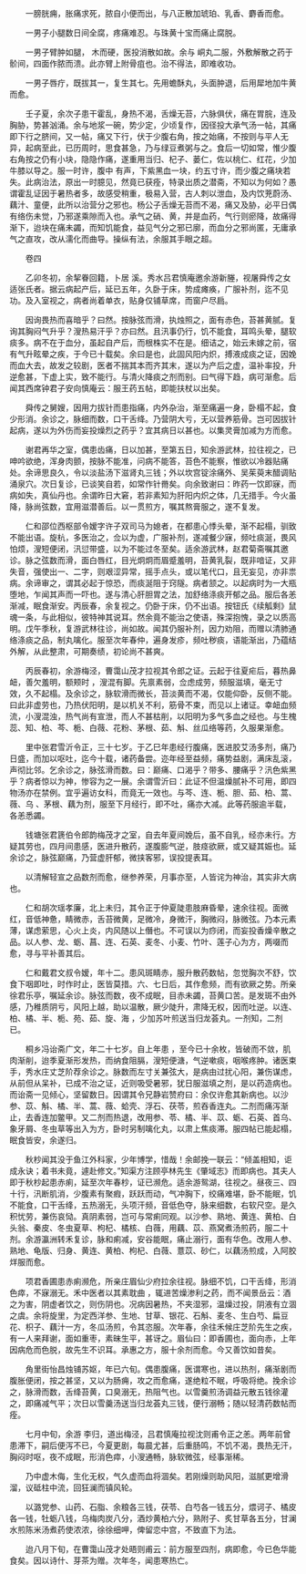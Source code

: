 <!-- { "loadSidebar": true } -->
　　一膀胱痈，胀痛求死，脓自小便而出，与八正散加琥珀、乳香、麝香而愈。

　　一男子小腿数日间全腐，疼痛难忍。与珠黄十宝而痛止腐脱。

　　一男子臂肿如腿， 木而硬，医投消散如故。余与 峒丸二服，外敷解散之药于骱间，四面作脓而溃。此亦臂上附骨疽也。治不得法，即难收功。

　　一男子唇疔，既拔其一，复生其七。先用蟾酥丸，头面肿退，后用犀地加牛黄而愈。

　　壬子夏，余次子患干霍乱，身热不渴，舌燥无苔，六脉俱伏，痛在胃脘，连及胸胁，势甚汹涌。余与地浆一碗，势少定，少顷复作，因径投大承气汤一帖，其痛即下行之脐间，又一帖，痛又下行，伏于少腹右角，按之始痛，不按则与平人无异，起病至此，已历周时，思食甚急，乃与绿豆煮粥与之。食后一切如常，惟少腹右角按之仍有小块，隐隐作痛，遂重用当归、杞子、蒌仁，佐以桃仁、红花，少加牛膝以导之。服一时许，腹中 有声，下紫黑血一块，约五寸许，而少腹之痛块若失。此病治法，原出一时臆见，然竟已获痊，特录出质之潜斋，不知以为何如？愚谓霍乱证因于暑热者多，故感受稍重，极易入营，古人刺以泄血，及内饮茺蔚汤、藕汁、童便，此所以治营分之邪也。杨公子舌燥无苔而不渴，痛又及胁，必平日偶有络伤未觉，乃邪遂乘隙而入也。承气之硝、黄，并是血药，气行则瘀降，故痛得渐下，迨块在痛未蠲，而知饥能食，益见气分之邪已廓，而血分之邪尚匿，无庸承气之直攻，改从濡化而曲导。操纵有法，余服其手眼之超。

　　卷四

　　乙卯冬初，余挈眷回籍，卜居 溪。秀水吕君慎庵邀余游新塍，视屠舜传之女适张氏者。据云病起产后，延已五年，久卧于床，势成瘫痪，广服补剂，迄不见功。及入室视之，病者尚着单衣，贴身仅铺草席，而窗户尽扃。

　　因询畏热而喜暗乎？曰然。按脉弦而滑，执烛照之，面有赤色，苔甚黄腻。复询其胸闷气升乎？溲热易汗乎？亦曰然。且汛事仍行，饥不能食，耳鸣头晕，腿软痰多。病不在于血分，虽起自产后，而根株实不在是。细诘之，始云未嫁之前，宿有气升眩晕之疾，于今已十载矣。余曰是也，此固风阳内炽，搏液成痰之证，因娩而血大去，故发之较剧，医者不揣其本而齐其末，遂以为产后之虚，温补率投，升逆愈甚，下虚上实，致不能行。与清火降痰之剂而别。曰气得下趋，病可渐愈。后闻其西席钟君子安向慎庵云：服王药五帖，即能扶杖以出矣。

　　舜传之舅嫂，因用力拔针而患指痛，内外杂治，渐至痛遍一身，卧榻不起，食少形消。余诊之，脉细而数，口干舌绛。乃营阴大亏，无以营养筋骨。岂可因拔针起病，遂以为外伤而妄投燥烈之药乎？宜其病日以甚也。以集灵膏加减为方而愈。

　　谢君再华之室，偶患齿痛，日以加甚，至第五日，知余游武林，拉往视之，已呻吟欲绝，浑身肉颤，按脉不能准，问病不能答，苔色不能察，惟欲以冷器贴痛处。余谛思良久，令以淡盐汤下滋肾丸三钱；外以坎宫锭涂痛外、吴茱萸末醋调贴涌泉穴。次日复诊，已谈笑自若，如常作针黹矣。向余致谢曰：昨药一饮即寐，而病如失，真仙丹也。余谓昨日大窘，若非素知为肝阳内炽之体，几无措手。今火虽降，脉尚弦数，宜用滋潜善后。以一贯煎方，嘱其熬膏服之，遂不复发。

　　仁和邵位西枢部令嫒字许子双司马为媳者，在都患心悸头晕，渐不起榻，驯致不能出语。旋杭，多医治之，佥以为虚，广服补剂，遂减餐少寐，频吐痰涎，畏风怕烦，溲短便闭，汛愆带盛，以为不能过冬至矣。适余游武林，赵君菊斋嘱其邀诊。脉之弦数而滑，面白唇红，目光炯炯而眉蹙羞明，苔黄乳裂，既非喑证，又非失音，强使出一、二字，则艰涩异常，摇手点头，或以笔代口，且无妄见，亦非祟病。余谛审之，谓其必起于惊恐，而痰涎阻于窍隧。病者颔之。以起病时为一大瓶堕地，乍闻其声而一吓也。遂与清心肝胆胃之法，加舒络涤痰开郁之品。服后各恙渐减，眠食渐安。丙辰春，余复视之。仍卧于床，仍不出语。按钮氏《续觚剩》鼠魂一条，与此相似，彼特神其说耳。然余竟不能治之使语，殊深抱愧，录之以质高明。戊午季秋，复游武林往诊，尚如故。闻其仍服补剂，因力劝阻，而赠以清肺通络涤痰之品，制丸噙化。服至次年春仲，遍身发疹，频吐秽痰，语能渐出，乃蕴结外解，从此整肃，可期奏绩，初论尚不甚爽。

　　丙辰春初，余游梅泾，曹霭山茂才拉视其令郎之证。云起于往夏疟后，暮热鼻衄，善欠羞明，额颊时 ，溲混有脚。先禀素弱，佥虑成劳，频服滋填，毫无寸效，久不起榻。及余诊之，脉软滑而微长，苔淡黄而不渴，仅能仰卧，反侧不能。曰此非虚劳也，乃热伏阳明，是以机关不利，筋骨不束，而见以上诸证。幸衄血频流，小溲混浊，热气尚有宣泄，而人不甚枯削，以阳明为多气多血之经也。与生槐蕊、知、柏、芩、栀、白薇、花粉、茅根、茹、斛、丝瓜络等药，久服果渐愈。

　　里中张君雪沂令正，三十七岁。于乙巳年患经行腹痛，医进胶艾汤多剂，痛乃日盛，而加以呕吐，迄今十载，诸药备尝。迩年经至益频，痛势益剧，满床乱滚，声彻比邻。乞余诊之，脉弦滑而数。曰：巅痛、口渴乎？带多、腰痛乎？汛色紫黑乎？病者惊以为神，惨容为之一展。余谓雪沂曰：此证不但温燥腻补不可用，即四物汤亦在禁例。宜乎遍访女科，而竟无一效也。与芩、连、栀、胆、茹、柏、蒿、薇、乌 、茅根、藕为剂，服至下月经行，即不吐，痛亦大减。此等药服逾半载，各恙悉蠲。

　　钱塘张君篪伯令郎韵梅茂才之室，自去年夏间娩后，虽不自乳，经亦未行。方疑其劳也，四月间患感，医进升散药，遂腹膨气逆，肢痉欲厥，或又疑其娠也。延余诊之，脉弦巅痛，乃营虚肝郁，微挟客邪，误投提表耳。

　　以清解轻宣之品数剂而愈，继参养荣，月事亦至，人皆诧为神治，其实非大病也。

　　仁和胡次瑶孝廉，北上未归，其令正于仲夏陡患肢麻昏晕，速余往视。面微红，音低神惫，睛微赤，舌苔微黄，足微冷，身微汗，胸微闷，脉微弦。乃本元素薄，谋虑萦思，心火上炎，内风随以上僭也。不可误以为痧闭，而妄投香燥辛散之品。以人参、龙、蛎、菖、连、石英、麦冬、小麦、竹叶、莲子心为方，两啜而愈，寻与平补善其后。

　　仁和戴君文叔令嫒，年十二。患风斑睛赤，服升散药数帖，忽觉胸次不舒，饮食下咽即吐，时作时止，医皆莫措。六、七日后，其作愈频，而有欲厥之势。所亲徐君乐亭，嘱延余诊。脉弦而数，夜不成眠，目赤未蠲，苔黄口苦。是发斑不由外感，乃稚质阴亏，风阳上越，助以温散，厥少陡升，肃降无权，因而吐逆。以连、柏、橘、半、栀、苑、茹、旋、海 ，少加苏叶煎送当归龙荟丸。一剂知，二剂已。

　　桐乡冯诒斋广文，年二十七岁。自上年患 ，至今已十余枚，皆破而不敛，肌肉渐削，迨季夏渐形发热，而纳食阻膈，溲短便溏，气逆嗽痰，咽喉疼肿。诸医束手，秀水庄丈芝阶荐余诊之。脉数而左寸关兼弦大，是病由过扰心阳，兼伤谋虑，从前但从呆补，已成不治之证，近则吸受暑邪，犹日服滋填之剂，是以药造病也。而诒斋一见倾心，坚留数日。因谓其令兄静岩赞府曰：余仅许愈其新病也。以沙参、苡、斛、橘、半、蒿、薇、蛤壳、浮石、茯苓，煎吞香连丸。二剂而痛泻渐止，去香连加鳖甲。又二剂而热退，改用参、苓、橘、半、苡、蛎、石英、首乌、象牙屑、冬虫草等出入为方，卧时另制噙化丸，以肃上焦痰滞。服四帖已能起榻，眠食皆安，余遂归。

　　秋杪闻其没于鱼江外科家，少年博学，惜哉！余邮挽一联云：“倾盖相知，讵成永诀；着书未竟，遽赴修文。”知渠方注顾亭林先生《肇域志》而即病也。其夫人即于秋杪起患赤痢，延至次年春杪，证已濒危。适余游鸳湖，往视之。昼夜三、四十行，汛断肌消，少腹素有聚瘕，跃跃而动，气冲胸下，绞痛难堪，卧不能眠，饥不能食，口干舌绛，五热溺无，头项汗频，音低色夺，脉来细数，右软尺空。是久积忧劳，兼伤哀恸。真阴素弱，岂可与常痢同观。以沙参、熟地、黄连、黄柏、白头翁、秦皮、冬虫夏草、枸杞、橘核、白薇，用藕、苡、燕窝煮汤煎药，服二十剂。余游瀛洲转禾复诊，脉和痢减，安谷能眠，痛止溺行，面有华色。改用人参、熟地、龟版、归身、黄连、黄柏、枸杞、白薇、薏苡、砂仁，以藕汤煎成，入阿胶烊服而愈。

　　项君香圃患赤痢濒危，所亲庄眉仙少府拉余往视。脉细不饥，口干舌绛，形消色瘁，不寐溺无。禾中医者以其素耽曲 ，辄进苦燥渗利之药，而不闻景岳云：酒之为害，阴虚者饮之，则伤阴也。况病因暑热，不夹湿邪，温燥过投，阴液有立涸之虞。余将旋里，为定西洋参、生地、甘草、银花、石斛、麦冬、生白芍、扁豆花、枳子、藕汁一方，冬瓜汤煎，令其恣服。次年春，余往禾候庄芝阶先生之疾，有一人来拜谢，面如重枣，素昧生平，甚讶之。眉仙曰：即香圃也，面向赤，上年因病危而色脱，故先生不识耳。承惠之方，服十余剂而愈。今又善饮如昔矣。

　　角里街怡昌烛铺苏妪，年已六旬。偶患腹痛，医谓寒也，进以热剂，痛渐剧而腹胀便闭，按之甚坚，又以为肠痈，攻之而愈痛，遂绝粒不眠，呼吸将绝。挽余诊之，脉滑而数，舌绛苔黄，口臭溺无，热阻气也。以雪羹煎汤调益元散五钱徐灌之，即痛减气平；次日以雪羹汤送当归龙荟丸三钱，便行溺畅；随以轻清药数帖而痊。

　　七月中旬，余游 李归，道出梅泾，吕君慎庵拉视沈则甫令正之恙。两年前曾患滞下，嗣后便泻不已，今夏更剧，每晨尤甚，后重肠鸣，不饥不渴，畏热无汗，胸闷时呕，夜不成眠，形消色瘁，小溲通畅，脉软微弦，经事渐稀。

　　乃中虚木侮，生化无权，气久虚而血将涸矣。若刚燥则助风阳，滋腻更增滑溜，议砥柱中流，回狂澜而镇风轮。

　　以潞党参、山药、石脂、余粮各三钱，茯苓、白芍各一钱五分，煨诃子、橘皮各一钱，牡蛎八钱，乌梅肉炭八分，酒炒黄柏六分，熟附子、炙甘草各五分，甘澜水煎陈米汤煮药使浓浓，徐徐细呷，俾留恋中宫，不致直下为法。

　　迨八月下旬，在曹霭山茂才处晤则甫云：前方服至四剂，病即愈，今已色华能食矣。因以诗什、芽茶为赠。次年冬，闻患寒热亡。

